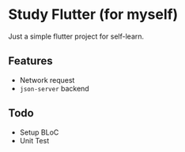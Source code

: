 # Study Flutter (for myself)

Just a simple flutter project for self-learn.

## Features

- Network request
- `json-server` backend

## Todo

- Setup BLoC
- Unit Test
